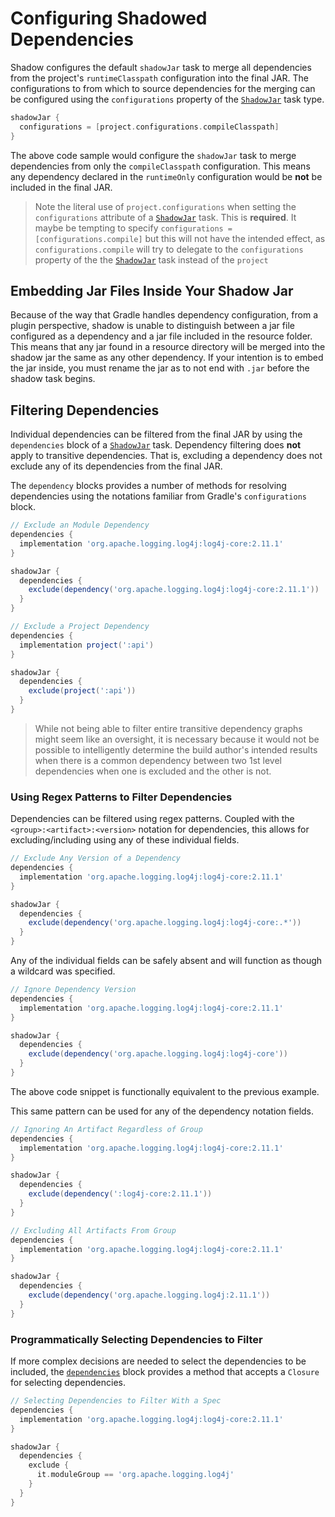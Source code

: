 # Configuring Shadowed Dependencies

Shadow configures the default `shadowJar` task to merge all dependencies from the project's `runtimeClasspath` configuration
into the final JAR.
The configurations to from which to source dependencies for the merging can be configured using the `configurations` property
of the [`ShadowJar`](http://imperceptiblethoughts.com/shadow/api/com/github/jengelman/gradle/plugins/shadow/tasks/ShadowJar.html) task type.

```groovy
shadowJar {
  configurations = [project.configurations.compileClasspath]
}
```

The above code sample would configure the `shadowJar` task to merge dependencies from only the `compileClasspath` configuration.
This means any dependency declared in the `runtimeOnly` configuration would be **not** be included in the final JAR.

> Note the literal use of `project.configurations` when setting the `configurations` attribute of a
[`ShadowJar`](http://imperceptiblethoughts.com/shadow/api/com/github/jengelman/gradle/plugins/shadow/tasks/ShadowJar.html) task.
This is **required**. It maybe be tempting to specify `configurations = [configurations.compile]` but this will not
have the intended effect, as `configurations.compile` will try to delegate to the `configurations` property of the
the [`ShadowJar`](http://imperceptiblethoughts.com/shadow/api/com/github/jengelman/gradle/plugins/shadow/tasks/ShadowJar.html) task instead of the `project`

## Embedding Jar Files Inside Your Shadow Jar

Because of the way that Gradle handles dependency configuration, from a plugin perspective, shadow is unable to 
distinguish between a jar file configured as a dependency and a jar file included in the resource folder.  This means 
that any jar found in a resource directory will be merged into the shadow jar the same as any other dependency.  If 
your intention is to embed the jar inside, you must rename the jar as to not end with `.jar` before the shadow task 
begins.

## Filtering Dependencies

Individual dependencies can be filtered from the final JAR by using the `dependencies` block of a
[`ShadowJar`](http://imperceptiblethoughts.com/shadow/api/com/github/jengelman/gradle/plugins/shadow/tasks/ShadowJar.html) task.
Dependency filtering does **not** apply to transitive dependencies.
That is, excluding a dependency does not exclude any of its dependencies from the final JAR.

The `dependency` blocks provides a number of methods for resolving dependencies using the notations familiar from
Gradle's `configurations` block.

```groovy
// Exclude an Module Dependency
dependencies {
  implementation 'org.apache.logging.log4j:log4j-core:2.11.1'
}

shadowJar {
  dependencies {
    exclude(dependency('org.apache.logging.log4j:log4j-core:2.11.1'))
  }
}
```

```groovy
// Exclude a Project Dependency
dependencies {
  implementation project(':api')
}

shadowJar {
  dependencies {
    exclude(project(':api'))
  }
}
```

> While not being able to filter entire transitive dependency graphs might seem like an oversight, it is necessary
because it would not be possible to intelligently determine the build author's intended results when there is a
common dependency between two 1st level dependencies when one is excluded and the other is not.

### Using Regex Patterns to Filter Dependencies

Dependencies can be filtered using regex patterns.
Coupled with the `<group>:<artifact>:<version>` notation for dependencies, this allows for excluding/including
using any of these individual fields.

```groovy
// Exclude Any Version of a Dependency
dependencies {
  implementation 'org.apache.logging.log4j:log4j-core:2.11.1'
}

shadowJar {
  dependencies {
    exclude(dependency('org.apache.logging.log4j:log4j-core:.*'))
  }
}
```

Any of the individual fields can be safely absent and will function as though a wildcard was specified.

```groovy
// Ignore Dependency Version
dependencies {
  implementation 'org.apache.logging.log4j:log4j-core:2.11.1'
}

shadowJar {
  dependencies {
    exclude(dependency('org.apache.logging.log4j:log4j-core'))
  }
}
```

The above code snippet is functionally equivalent to the previous example.

This same pattern can be used for any of the dependency notation fields.

```groovy
// Ignoring An Artifact Regardless of Group
dependencies {
  implementation 'org.apache.logging.log4j:log4j-core:2.11.1'
}

shadowJar {
  dependencies {
    exclude(dependency(':log4j-core:2.11.1'))
  }
}
```

```groovy
// Excluding All Artifacts From Group
dependencies {
  implementation 'org.apache.logging.log4j:log4j-core:2.11.1'
}

shadowJar {
  dependencies {
    exclude(dependency('org.apache.logging.log4j:2.11.1'))
  }
}
```

### Programmatically Selecting Dependencies to Filter

If more complex decisions are needed to select the dependencies to be included, the
[`dependencies`](http://imperceptiblethoughts.com/shadow/api/com/github/jengelman/gradle/plugins/shadow/tasks/ShadowJar.html#dependencies(Action<DependencyFilter>))
block provides a method that accepts a `Closure` for selecting dependencies.

```groovy
// Selecting Dependencies to Filter With a Spec
dependencies {
  implementation 'org.apache.logging.log4j:log4j-core:2.11.1'
}

shadowJar {
  dependencies {
    exclude {
      it.moduleGroup == 'org.apache.logging.log4j'
    }
  }
}
```
